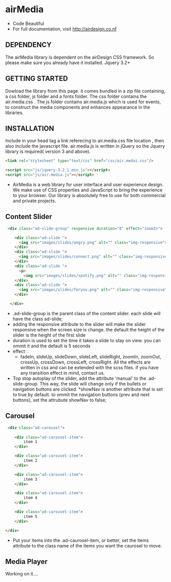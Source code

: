 # airMedia
* Code Beautiful
* For full documentation, visit http://airdesign.co.nf

## DEPENDENCY
The airMedia library is dependent on the airDesign CSS framework. So please make sure you already have it installed.
Jquery 3.2+
## GETTING STARTED
Dowload the library from this page. it comes bundled in a zip file containing, a css folder, js folder and a fonts folder. The css folder contains the air.media.css . The js folder contains air.media.js which is used for events, to construct the media components and enhances appearance in the libraries. 

## INSTALLATION 
Include in your head tag a link referecing to air.media.css file location , then also include the javascript file. air.media.js is written in jQuery so the Jquery library is required( version 3 and above). 

```html
<link rel="stylesheet" type="text/css" href="css/air.medai.css"/>

<script src="js/jquery-3.2.1.min.js"></script>
<script src="js/air.media.js"></script>

```

* AirMedia is a web library for user interface and user experience design. We make use of CSS properties and JavaScript to bring the experience to your browser. Our library is absolutely free to use for both commercial and private projects.

## Content Slider

```html
 <div class="ad-slide-group" responsive duration="8" effect="zoomIn">

    <div class="ad-slide ">
      <img src="images/slides/angry.png" alt="" class="img-responsive">
    </div>
    <div class="ad-slide ">
      <img src="images/slides/connect.png" alt="" class="img-responsive">
    </div>
    <div class="ad-slide ">
      <p>
        <img src="images/slides/spotify.png" alt="" class="img-responsive">
    </div>
    <div class="ad-slide ">
      <img src="images/slides/foryou.png" alt="" class="img-responsive">
    </div>

  </div>

```


*  .ad-slide-group is the parent class of the content slider. each slide will have the class ad-slide;
*  adding the responsive attribute to the slider will make the slider responsive when the screen size is change. the default the height of the slider is the height of the first slide
*   duration is used to set the time it takes a slide to stay on view. you can ommit it and the default is 5 seconds
*   effect : 
    *  fadeIn, slideUp, slideDown, slideLeft, slideRight, zoomIn, zoomOut, crossUp, crossDown, crossLeft, crossRight.
All the effects are written in css and can be extended with the scss files. if you have any transition effect in mind, contact us.
*   Top stop autoplay of the slider, add the attribute 'manual' to the .ad-slide-group. This way, the slide will change only if the bullets or navigation buttons are clicked.
*showNav is another attribute that is set to true by default. to ommit the navigation buttons (prev and next buttons), set the attrubute showNav to false;


## Carousel
```html
 <div class="ad-carousel">
  
    <div class="ad-carousel-item">
        item 1
    </div>

    <div class="ad-carousel-item">
        item 2
    </div>

    <div class="ad-carousel-item">
        item 3
    </div>

    <div class="ad-carousel-item">
        item 4
    </div>

    <div class="ad-carousel-item">
        item 5
    </div>

</div>

```

* Put your items into the .ad-caurosel-item, or better, set the items attribute to the class name of the items you want the caurosel to move.


## Media Player

Working on it....